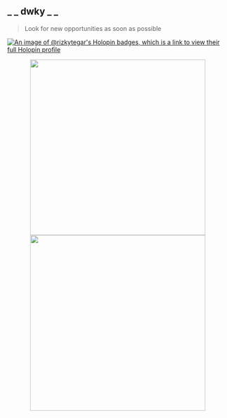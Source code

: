##  _ _ dwky _ _
 > Look for new opportunities as soon as possible


[![An image of @rizkytegar's Holopin badges, which is a link to view their full Holopin profile](https://holopin.me/rizkytegar)](https://holopin.io/@rizkytegar)

<div align="center">
<a href="https://github.com/rizkytegar">
  <img width="400em" src="https://github-readme-stats-eight-theta.vercel.app/api?username=rizkytegar&show_icons=true&theme=vue-dark&include_all_commits=true&count_private=true&hide_border=true"/>
  <img width="400em" src="https://github-readme-streak-stats.herokuapp.com/?user=rizkytegar&theme=vue-dark&hide_border=true&count_private=true"/>
</a>
</div>

